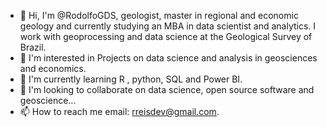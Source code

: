 - 👋 Hi, I'm @RodolfoGDS, geologist, master in regional and economic geology and currently studying an MBA in data scientist and analytics. I work with geoprocessing and data science at the Geological Survey of Brazil.
- 👀 I'm interested in Projects on data science and analysis in geosciences and economics.
- 🌱 I'm currently learning R , python, SQL and Power BI.
- 💞️ I'm looking to collaborate on data science, open source software and geoscience...
- 📫 How to reach me email: rreisdev@gmail.com. 

<!---
RodolfoGDS/RodolfoGDS is a ✨ special ✨ repository because its `README.md` (this file) appears on your GitHub profile.
You can click the Preview link to take a look at your changes.
--->
